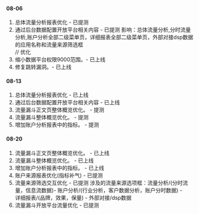 #### 08-06
1. 总体流量分析报表优化 - 已提测
2. 通过后台数据配置开放平台相关内容 - 已提测 
影响：总体流量分析,分时流量分析,账户分析全部二级菜单页，详细报表全部二级菜单页，外部对接dsp数据 的应用名称和流量来源筛选框  
// 优化  
1. 缩小数据平台权限9000范围。- 已上线
2. 修复跳转漏洞。- 已上线

#### 08-13
1. 总体流量分析报表优化 - 已上线
2. 通过后台数据配置开放平台相关内容 - 已上线
3. 流量漏斗正文页整体概览优化。 - 提测
4. 流量漏斗整体概览优化。 - 提测
5. 增加账户分析报表中的指标。 - 提测

#### 08-20
1. 流量漏斗正文页整体概览优化。 - 已上线
2. 流量漏斗整体概览优化。 - 已上线
3. 增加账户分析报表中的指标。 - 已上线
4. 账户来源报表优化(指标补气) - 已提测 
5. 流量来源筛选交互优化 - 已提测
涉及的流量来源选项框：流量分析/(分时流量，信息流数据)- 账户分析/(行业分析，客户数据分析，账户分时数据) -  
详细报表/(品牌，效果，保量) - 外部对接/dsp数据 
6. 流量漏斗开放平台流量优化 - 已提测 


